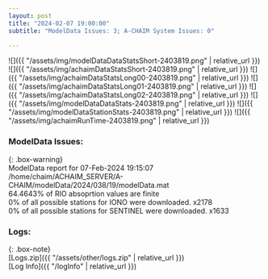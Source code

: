```yaml
---
layout: post
title: "2024-02-07 19:00:00"
subtitle: "ModelData Issues: 3; A-CHAIM System Issues: 0"

---
```


![]({{ "/assets/img/modelDataDataStatsShort-2403819.png" | relative_url }})
![]({{ "/assets/img/achaimDataStatsShort-2403819.png" | relative_url }})
![]({{ "/assets/img/achaimDataStatsLong00-2403819.png" | relative_url }})
![]({{ "/assets/img/achaimDataStatsLong01-2403819.png" | relative_url }})
![]({{ "/assets/img/achaimDataStatsLong02-2403819.png" | relative_url }})
![]({{ "/assets/img/modelDataDataStats-2403819.png" | relative_url }})
![]({{ "/assets/img/modelDataStationStats-2403819.png" | relative_url }})
![]({{ "/assets/img/achaimRunTime-2403819.png" | relative_url }})


### ModelData Issues:  
  
{: .box-warning}  
 ModelData report for 07-Feb-2024 19:15:07   
 /home/chaim/ACHAIM_SERVER/A-CHAIM/modelData/2024/038/19/modelData.mat   
 64.4643% of RIO absoprtion values are finite   
 0% of all possible stations for IONO were downloaded. x2178   
 0% of all possible stations for SENTINEL were downloaded. x1633   
  


### Logs:  
  
{: .box-note}  
[Logs.zip]({{ "/assets/other/logs.zip" | relative_url }})  
[Log Info]({{ "/logInfo" | relative_url }})  
